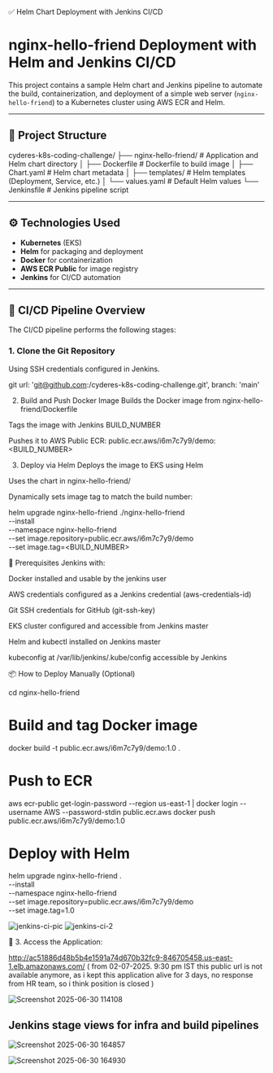 ✅ Helm Chart Deployment with Jenkins CI/CD

# nginx-hello-friend Deployment with Helm and Jenkins CI/CD

This project contains a sample Helm chart and Jenkins pipeline to automate the build, containerization, and deployment of a simple web server (`nginx-hello-friend`) to a Kubernetes cluster using AWS ECR and Helm.

---

## 📁 Project Structure


cyderes-k8s-coding-challenge/
 ├── nginx-hello-friend/ # Application and Helm chart directory
 │ ├── Dockerfile # Dockerfile to build image
 │ ├── Chart.yaml # Helm chart metadata
 │ ├── templates/ # Helm templates (Deployment, Service, etc.)
 │ └── values.yaml # Default Helm values
 └── Jenkinsfile # Jenkins pipeline script

---

## ⚙️ Technologies Used

- **Kubernetes** (EKS)
- **Helm** for packaging and deployment
- **Docker** for containerization
- **AWS ECR Public** for image registry
- **Jenkins** for CI/CD automation

---

## 🚀 CI/CD Pipeline Overview

The CI/CD pipeline performs the following stages:

### 1. Clone the Git Repository

Using SSH credentials configured in Jenkins.

git url: 'git@github.com:<your-repo>/cyderes-k8s-coding-challenge.git', branch: 'main'

2. Build and Push Docker Image
Builds the Docker image from nginx-hello-friend/Dockerfile


Tags the image with Jenkins BUILD_NUMBER


Pushes it to AWS Public ECR:
 public.ecr.aws/i6m7c7y9/demo:<BUILD_NUMBER>


3. Deploy via Helm
Deploys the image to EKS using Helm


Uses the chart in nginx-hello-friend/


Dynamically sets image tag to match the build number:

helm upgrade nginx-hello-friend ./nginx-hello-friend \
    --install \
    --namespace nginx-hello-friend \
    --set image.repository=public.ecr.aws/i6m7c7y9/demo \
    --set image.tag=<BUILD_NUMBER>

🔐 Prerequisites
Jenkins with:


Docker installed and usable by the jenkins user


AWS credentials configured as a Jenkins credential (aws-credentials-id)


Git SSH credentials for GitHub (git-ssh-key)


EKS cluster configured and accessible from Jenkins master


Helm and kubectl installed on Jenkins master


kubeconfig at /var/lib/jenkins/.kube/config accessible by Jenkins



📦 How to Deploy Manually (Optional)

cd nginx-hello-friend

# Build and tag Docker image
docker build -t public.ecr.aws/i6m7c7y9/demo:1.0 .

# Push to ECR
aws ecr-public get-login-password --region us-east-1 | docker login --username AWS --password-stdin public.ecr.aws
docker push public.ecr.aws/i6m7c7y9/demo:1.0

# Deploy with Helm
helm upgrade nginx-hello-friend . \
    --install \
    --namespace nginx-hello-friend \
    --set image.repository=public.ecr.aws/i6m7c7y9/demo \
    --set image.tag=1.0
    
![jenkins-ci-pic](https://github.com/user-attachments/assets/b39f3050-6f9d-4e85-8518-89078a75d948)
![jenkins-ci-2](https://github.com/user-attachments/assets/26841d8c-9b06-4faa-a65d-3374414d66dd)

🔹 3. Access the Application:

http://ac51886d48b5b4e1591a74d670b32fc9-846705458.us-east-1.elb.amazonaws.com/ ( from 02-07-2025. 9:30 pm IST this public url is not available anymore, as i kept this application alive for 3 days, no response from HR team, so i think position is closed )

![Screenshot 2025-06-30 114108](https://github.com/user-attachments/assets/e6737402-00e4-4a94-b668-9f2870f618f4)

## Jenkins stage views for infra and build pipelines

![Screenshot 2025-06-30 164857](https://github.com/user-attachments/assets/2b658e59-c156-4f6f-9819-3a2c3a6b2b62)

![Screenshot 2025-06-30 164930](https://github.com/user-attachments/assets/2a25614e-9768-4dfd-bf5c-31385cbbb4e4)




